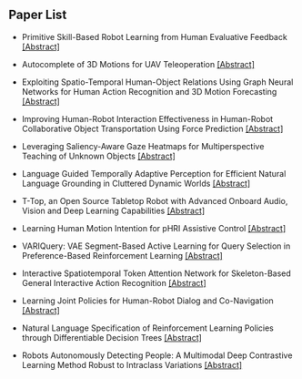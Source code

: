 ## Paper List

- Primitive Skill-Based Robot Learning from Human Evaluative Feedback
[[Abstract]](https://events.infovaya.com/presentation?id=109628)

- Autocomplete of 3D Motions for UAV Teleoperation
[[Abstract]](https://events.infovaya.com/presentation?id=109631)

- Exploiting Spatio-Temporal Human-Object Relations Using Graph Neural Networks for Human Action Recognition and 3D Motion Forecasting
[[Abstract]](https://events.infovaya.com/presentation?id=109634)

- Improving Human-Robot Interaction Effectiveness in Human-Robot Collaborative Object Transportation Using Force Prediction
[[Abstract]](https://events.infovaya.com/presentation?id=109637)

- Leveraging Saliency-Aware Gaze Heatmaps for Multiperspective Teaching of Unknown Objects
[[Abstract]](https://events.infovaya.com/presentation?id=109640)

- Language Guided Temporally Adaptive Perception for Efficient Natural Language Grounding in Cluttered Dynamic Worlds
[[Abstract]](https://events.infovaya.com/presentation?id=109643)

- T-Top, an Open Source Tabletop Robot with Advanced Onboard Audio, Vision and Deep Learning Capabilities
[[Abstract]](https://events.infovaya.com/presentation?id=109646)

- Learning Human Motion Intention for pHRI Assistive Control
[[Abstract]](https://events.infovaya.com/presentation?id=109649)

- VARIQuery: VAE Segment-Based Active Learning for Query Selection in Preference-Based Reinforcement Learning
[[Abstract]](https://events.infovaya.com/presentation?id=109652)

- Interactive Spatiotemporal Token Attention Network for Skeleton-Based General Interactive Action Recognition
[[Abstract]](https://events.infovaya.com/presentation?id=109655)

- Learning Joint Policies for Human-Robot Dialog and Co-Navigation
[[Abstract]](https://events.infovaya.com/presentation?id=109658)

- Natural Language Specification of Reinforcement Learning Policies through Differentiable Decision Trees
[[Abstract]](https://events.infovaya.com/presentation?id=109661)

- Robots Autonomously Detecting People: A Multimodal Deep Contrastive Learning Method Robust to Intraclass Variations
[[Abstract]](https://events.infovaya.com/presentation?id=109664)

